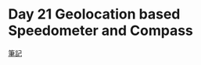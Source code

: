 # Day 21 Geolocation based Speedometer and Compass

[筆記](https://paper.dropbox.com/doc/JavaScript30-Day-21-Geolocation-based-Speedometer-and-Compass--ApBT4EIyGuLY6S2qstinbrxnAg-2BfExzbBrEYjJ7Pkoo57E)